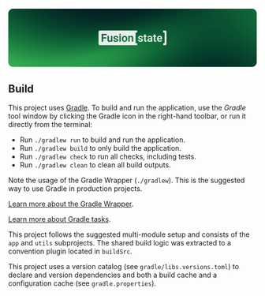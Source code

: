 [![FusionState](./assets/header.png)](https://fusionstate.io)

## Build
This project uses [Gradle](https://gradle.org/).
To build and run the application, use the *Gradle* tool window by clicking the
Gradle icon in the right-hand toolbar,
or run it directly from the terminal:

* Run `./gradlew run` to build and run the application.
* Run `./gradlew build` to only build the application.
* Run `./gradlew check` to run all checks, including tests.
* Run `./gradlew clean` to clean all build outputs.

Note the usage of the Gradle Wrapper (`./gradlew`).
This is the suggested way to use Gradle in production projects.

[Learn more about the Gradle Wrapper](https://docs.gradle.org/current/userguide/gradle_wrapper.html).

[Learn more about Gradle tasks](https://docs.gradle.org/current/userguide/command_line_interface.html#common_tasks).

This project follows the suggested multi-module setup and consists of the `app`
and `utils` subprojects.
The shared build logic was extracted to a convention plugin located in
`buildSrc`.

This project uses a version catalog (see `gradle/libs.versions.toml`) to declare
and version dependencies
and both a build cache and a configuration cache (see `gradle.properties`).
